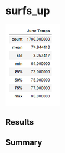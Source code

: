 # __surfs_up__
![Historical June Data](https://github.com/JasonWilliams88/surfs_up/blob/main/June.PNG)
## Results

## Summary
